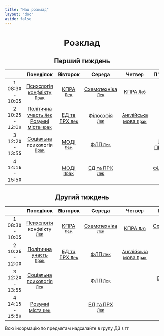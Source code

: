 ```yaml
---
title: "Наш розклад"
layout: "doc"
aside: false
---
```


<h1>Розклад</h1>

<h2 id="firstWeekH2">Перший тиждень</h2>

<div id="firstWeek">

|   | Понеділок | Вівторок | Середа | Четвер | П'ятниця |
|:-:|:---------:|:--------:|:------:|:------:|:--------:|
| 1<br>08:30 - 10:05 | [Психологія конфлікту `Прак`](/tasks/agrophilosophy) | [КПРА `Лек`](/tasks/kpra) | [Схемотехніка `Лек`](/tasks/circuit) | [КПРА `Лаб`](/tasks/kpra) |
| 2<br>10:25 - 12:00 | [Політична участь `Лек`](/tasks/political)<br>[Розумні міста `Прак`](/tasks/smart) | [ЕД та ПРХ `Лек`](/tasks/edprh) | [Філософія `Лек`](/tasks/philosophy)| [Англійська мова `Прак`](/tasks/english) |
| 3<br>12:20 - 13:55 | [Соціальна психологія `Прак`](/tasks/psychology) | [МОДІ `Лек`](/tasks/modi) | [ФЛП `Лек`](/tasks/flp) |  | [ЕД та ПРХ `Прак`](/tasks/edprh) |
| 4<br>14:15 - 15:50 |  | [МОДІ `Прак`](/tasks/modi) | [ЕД та ПРХ `Лек`](/tasks/edprh) |  | [Філософія `Прак`](/tasks/philosophy)|

</div>

<h2 id="secondWeekH2">Другий тиждень</h2>

<div id="secondWeek">

|   | Понеділок | Вівторок | Середа | Четвер | П'ятниця |
|:-:|:---------:|:--------:|:------:|:------:|:--------:|
| 1<br>08:30 - 10:05 | [Психологія конфлікту `Лек`](/tasks/agrophilosophy) | [КПРА `Лек`](/tasks/kpra) | [Схемотехніка `Лек`](/tasks/circuit) | [КПРА `Лаб`](/tasks/kpra) | [Схемотехніка `Лаб`](/tasks/circuit) |
| 2<br>10:25 - 12:00 | [Політична участь `Прак`](/tasks/political) | [ЕД та ПРХ `Лек`](/tasks/edprh) | [ФЛП `Лек`](/tasks/flp)| [Англійська мова `Прак`](/tasks/english) | [ФЛП `Лаб`](/tasks/flp) |
| 3<br>12:20 - 13:55 | [Соціальна психологія `Лек`](/tasks/psychology) |  | [ФЛП `Лек`](/tasks/flp) |  | [ЕД та ПРХ `Лаб`](/tasks/edprh) |
| 4<br>14:15 - 15:50 | [Розумні міста `Лек`](/tasks/smart) |  | [ЕД та ПРХ `Лек`](/tasks/edprh) |  |  |

</div>

Всю інформацію по предметам надсилайте в групу ДЗ в тг

<script setup>
import { onMounted } from "vue"

onMounted(() => { 
    let appVersion = "2.0.2";
    console.log("Ну і чого ти сюди дивишся, чортяка! Якщо ти хочеш допомогти зробити цей сайт краще, то пиши в телеграм: @Renat_TOP");
    try {
        checkWeekAndCouple()
        setInterval(() => {
            checkWeekAndCouple();
            const nowAppVersion = localStorage.getItem("appVersion");
            if (nowAppVersion == null || nowAppVersion !== appVersion ) {
                localStorage.setItem("appVersion", appVersion);
                location.reload();
            }
        }, 10000);
    } catch (e) {}
})

function checkWeekAndCouple() {
    let firstWeek = document.getElementById('firstWeek');
    let secondWeek = document.getElementById('secondWeek');
    let currentWeek = getNowWeek() === 1 ? firstWeek : secondWeek;
    let nowCouple = getCouple() ? getCouple() : 0;
    let table = currentWeek.getElementsByTagName("table")[0];
    table.style.border = "2px solid #059669";
    let weekDays = table.getElementsByTagName("td");
    if (nowCouple === -1) {
        let lastCouples = [19, 20, 21, 22, 23];
        for (let i = 0; i < lastCouples.length; i++) {
            weekDays[lastCouples[i]].style.border = "1px solid var(--vp-c-divider)"
        }
    }
    else if (nowCouple) {
        weekDays[nowCouple - 6].style.border = "1px solid var(--vp-c-divider)"
        weekDays[nowCouple].style.border = "2px solid #059669";
    }
}

function getNowWeek() {
    var year = new Date().getFullYear();
    var month = new Date().getMonth();
    var today = new Date(year, month, 0).getTime();
    var now = new Date().getTime();
    var week = Math.round((now) / (1000 * 60 * 60 * 24 * 7));
    if (week % 2) return 1;
    else return 2;
}

function getCouple() {
    // [sunday, monday, tuesday, wednesday, thursday, friday, saturday]
    let daysWithCouples = [[], [1, 7, 13, 19], [2, 8, 14, 20], [3, 9, 15, 21], [4, 10, 16, 22], [5, 11, 17, 23], []];

    let now = new Date();

    if (now >= new Date(now.getFullYear(), now.getMonth(), now.getDate(), 8, 30, 0) && now <= new Date(now.getFullYear(), now.getMonth(), now.getDate(), 10, 5, 0))
        return daysWithCouples[now.getDay()][0];
    else if (now >= new Date(now.getFullYear(), now.getMonth(), now.getDate(), 10, 5, 0) && now <= new Date(now.getFullYear(), now.getMonth(), now.getDate(), 12, 0, 0))
        return daysWithCouples[now.getDay()][1];
    else if (now >= new Date(now.getFullYear(), now.getMonth(), now.getDate(), 12, 0, 0) && now <= new Date(now.getFullYear(), now.getMonth(), now.getDate(), 13, 55, 0))
        return daysWithCouples[now.getDay()][2];
    else if (now >= new Date(now.getFullYear(), now.getMonth(), now.getDate(), 13, 55, 0) && now <= new Date(now.getFullYear(), now.getMonth(), now.getDate(), 15, 50, 0))
        return daysWithCouples[now.getDay()][3];
    else if (now > new Date(now.getFullYear(), now.getMonth(), now.getDate(), 15, 50, 0) && now < new Date(now.getFullYear(), now.getMonth(), now.getDate(), 8, 30, 0))
        return -1;
    else return 0;
}

</script>

<style scoped>
h1, h2 {
    text-align: center !important;
}

th {
    width: 1% !important;
}
</style>